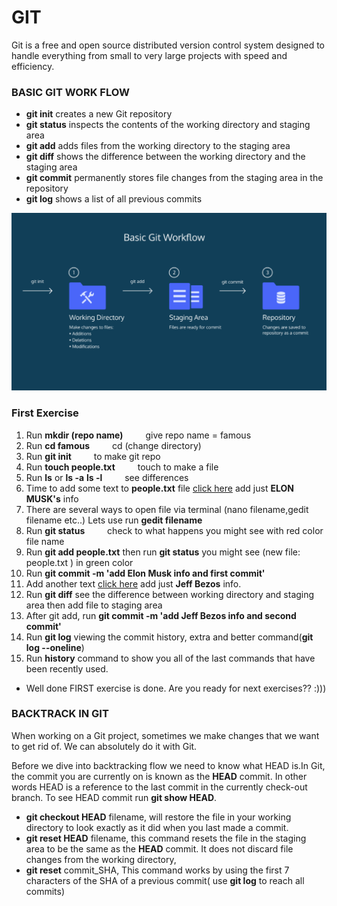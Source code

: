 # GIT
Git is a free and open source distributed version control system designed to handle everything from small to very large projects with speed and efficiency.

### BASIC GIT WORK FLOW

* **git init** creates a new Git repository
* **git status** inspects the contents of the working directory and staging area
* **git add** adds files from the working directory to the staging area
* **git diff** shows the difference between the working directory and the staging area
* **git commit** permanently stores file changes from the staging area in the repository
* **git log** shows a list of all previous commits


![minipic](picture/gitworkflow.png)

###  First Exercise

1. Run **mkdir (repo name)**   &emsp;&emsp;  give repo name = famous
2. Run **cd famous**           &emsp;&emsp;     cd (change directory) 
3. Run **git init**            &emsp;&emsp;     to make git repo
4. Run  **touch people.txt**    &emsp;&emsp;    touch to make a file 
5. Run **ls** or **ls -a** **ls -l**    &emsp;&emsp;  see differences
6. Time to add some text to **people.txt** file [click here](mostknown.html) add just **ELON MUSK's** info 
7. There are several ways to open file via terminal (nano filename,gedit filename etc..) Lets use run **gedit filename**
8. Run **git status** &emsp;&emsp; check to what happens you might see with red color file name 
9. Run **git add people.txt**  then run **git status** you might see (new file:   people.txt ) in green color 
10. Run **git commit -m 'add Elon Musk info and first commit'**
11. Add another text [click here](mostknown.html.php) add just **Jeff Bezos** info.
12. Run **git diff** see the difference between working directory and staging area then add file to staging area
12. After git add, run **git commit -m 'add Jeff Bezos info and second commit'**
13. Run **git log**  viewing the commit history,  extra and better command(**git log --oneline**)
14. Run **history** command to show you all of the last commands that have been recently used.
* Well done FIRST exercise is done. Are you ready for next exercises?? :)))


### BACKTRACK  IN GIT

When working on a Git project, sometimes we make changes that we want to get rid of. We can absolutely do it with Git.

Before we dive into backtracking flow we need to know what HEAD is.In Git, the commit you are currently on is known as the **HEAD** commit. In other words HEAD is a reference to the last commit in the currently check-out branch.
To see HEAD commit run **git show HEAD**.


* **git checkout HEAD** filename,  will restore the file in your working directory to look exactly as it did when you last made a commit.
* **git reset HEAD** filename, this command resets the file in the staging area to be the same as the **HEAD** commit. It does not discard file changes from the working directory,
* **git reset** commit_SHA, This command works by using the first 7 characters of the SHA of a previous commit( use **git log** to reach all commits) 